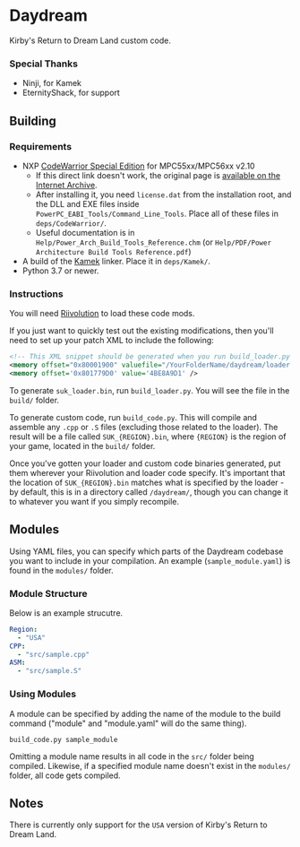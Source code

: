 # Daydream
Kirby's Return to Dream Land custom code.

### Special Thanks
- Ninji, for Kamek
- EternityShack, for support

## Building
### Requirements
- NXP [CodeWarrior Special Edition][cw] for MPC55xx/MPC56xx v2.10
  - If this direct link doesn't work, the original page is
    [available on the Internet Archive][cwIA].
  - After installing it, you need `license.dat` from the installation root,
    and the DLL and EXE files inside `PowerPC_EABI_Tools/Command_Line_Tools`. Place all of these files in `deps/CodeWarrior/`.
  - Useful documentation is in `Help/Power_Arch_Build_Tools_Reference.chm`
    (or `Help/PDF/Power Architecture Build Tools Reference.pdf`)
- A build of the [Kamek](https://github.com/Treeki/Kamek) linker. Place it in `deps/Kamek/`.
- Python 3.7 or newer.

### Instructions
You will need [Riivolution](https://aerialx.github.io/rvlution.net/wiki/Riivolution/) to load these code mods.

If you just want to quickly test out the existing modifications, then you'll need to set up your patch XML to include the following:
```xml
<!-- This XML snippet should be generated when you run build_loader.py -->
<memory offset="0x80001900" valuefile="/YourFolderName/daydream/loader.bin" />
<memory offset='0x801779D0' value='4BE8A9D1' />
```

To generate `suk_loader.bin`, run `build_loader.py`. You will see the file in the `build/` folder.

To generate custom code, run `build_code.py`. This will compile and assemble any `.cpp` or `.S` files (excluding those related to the loader). The result will be a file called `SUK_{REGION}.bin`, where `{REGION}` is the region of your game, located in the `build/` folder.

Once you've gotten your loader and custom code binaries generated, put them wherever your Riivolution and loader code specify. It's important that the location of `SUK_{REGION}.bin` matches what is specified by the loader - by default, this is in a directory called `/daydream/`, though you can change it to whatever you want if you simply recompile.

## Modules
Using YAML files, you can specify which parts of the Daydream codebase you want to include in your compilation. An example (`sample_module.yaml`) is found in the `modules/` folder.

### Module Structure
Below is an example strucutre.
```yaml
Region:
  - "USA"
CPP:
  - "src/sample.cpp"
ASM:
  - "src/sample.S"
```
### Using Modules
A module can be specified by adding the name of the module to the build command ("module" and "module.yaml" will do the same thing).
```
build_code.py sample_module
```

Omitting a module name results in all code in the `src/` folder being compiled. Likewise, if a specified module name doesn't exist in the `modules/` folder, all code gets compiled.

## Notes
There is currently only support for the `USA` version of Kirby's Return to Dream Land.

[cw]: http://cache.nxp.com/lgfiles/devsuites/PowerPC/CW55xx_v2_10_SE.exe?WT_TYPE=IDE%20-%20Debug,%20Compile%20and%20Build%20Tools&WT_VENDOR=FREESCALE&WT_FILE_FORMAT=exe&WT_ASSET=Downloads&fileExt=.exe
[cwIA]: http://web.archive.org/web/20160602205749/http://www.nxp.com/products/software-and-tools/software-development-tools/codewarrior-development-tools/downloads/special-edition-software:CW_SPECIALEDITIONS
